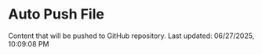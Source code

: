 # Auto Push File

Content that will be pushed to GitHub repository.
Last updated: 06/27/2025, 10:09:08 PM